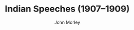 ---
title: "Indian Speeches (1907–1909)"
author: ["John Morley"]
year: 1910
language: ["English"]
genre: ["Political Literature"]
description: "Indian Speeches (1907–1909) by John Morley (1910) - A significant work from the Colonial India - British Raj, representing an important contribution to Indian literary and cultural heritage. This work offers valuable insights into the British Raj period, featuring independence movements, cultural renaissance, and literary awakening."
collections: ['modern-literature']
sources:
  - name: "Project Gutenberg"
    url: "https://www.gutenberg.org/ebooks/10956"
    type: "other"
references:
  - name: "Wikipedia: John Morley"
    url: "https://en.wikipedia.org/wiki/John_Morley"
    type: "wikipedia"
  - name: "Open Library: Indian Speeches (1907–1909) year"
    url: "https://openlibrary.org/search?q=Indian+Speeches+19071909+year+1910+language+John+Morley"
    type: "other"
featured: false
publishDate: 2025-10-30
tags: ['classical', 'literature']
---